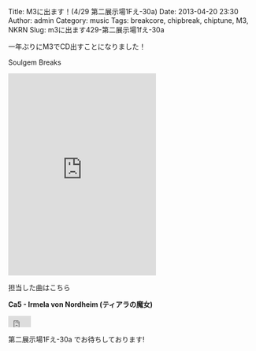 Title: M3に出ます！(4/29 第二展示場1Fえ-30a)
Date: 2013-04-20 23:30
Author: admin
Category: music
Tags: breakcore, chipbreak, chiptune, M3, NKRN
Slug: m3に出ます429-第二展示場1fえ-30a

一年ぶりにM3でCD出すことになりました！

Soulgem Breaks  

<iframe width="300" height="410" style="position: relative; display: block; width: 300px; height: 410px;" src="http://bandcamp.com/EmbeddedPlayer/v=2/album=128468457/size=grande3/bgcol=FFFFFF/linkcol=4285BB/" allowtransparency="true" frameborder="0">[Soulgem
Breaks by various
artists](http://nkrn.bandcamp.com/album/soulgem-breaks)</iframe>

担当した曲はこちら

**Ca5 - Irmela von Nordheim (ティアラの魔女)**
<iframe width="46" height="23" style="position: relative; display: block; width: 46px; height: 23px;" src="http://bandcamp.com/EmbeddedPlayer/v=2/track=2244096427/size=short/bgcol=FFFFFF/linkcol=4285BB/" allowtransparency="true" frameborder="0">[Irmela
von Nordheim (ティアラの魔女) by
Ca5](http://nkrn.bandcamp.com/track/irmela-von-nordheim)</iframe>

第二展示場1Fえ-30a でお待ちしております!
